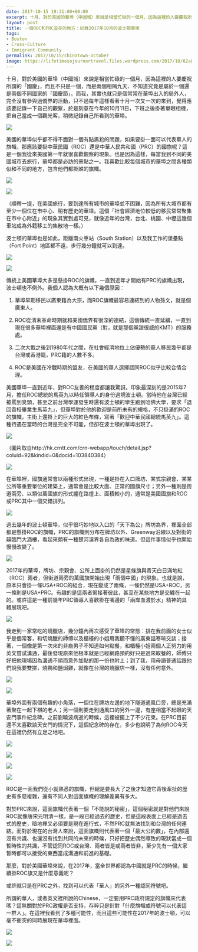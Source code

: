 ```yaml
---
date: 2017-10-15 19:31:00+00:00
excerpt: 十月，對於美國的華埠（中國城）來說是相當忙碌的一個月，因為這裡的人要慶祝所謂的「國慶」，而且不只是一個，而是兩個相隔九天、不知道究竟是屬於一個還是兩個不同國家的「國慶節」。而我，其實也就只是個常常在華埠出入的局外人，完全沒有參與過僑界的活動，只不過每年這樣看著十月一次又一次的來到，覺得應該要記錄一下自己的觀察，於是刻意在今年的10月11日，下班之後掛著單眼相機，把自己當成一個觀光客，稍微記錄自己所看到的華埠。
layout: post
title: 一個ROC和PRC並存的地方：紀錄2017年10月的波士頓華埠
tags:
- Boston
- Cross-Culture
- Immigrant Community
permalink: 2017/10/15/chinatown-october
image: https://lifetimesojournertravel.files.wordpress.com/2017/10/62a86-img_1736.jpg
---
```


十月，對於美國的華埠（中國城）來說是相當忙碌的一個月，因為這裡的人要慶祝所謂的「國慶」，而且不只是一個，而是兩個相隔九天、不知道究竟是屬於一個還是兩個不同國家的「國慶節」。而我，其實也就只是個常常在華埠出入的局外人，完全沒有參與過僑界的活動，只不過每年這樣看著十月一次又一次的來到，覺得應該要記錄一下自己的觀察，於是刻意在今年的10月11日，下班之後掛著單眼相機，把自己當成一個觀光客，稍微記錄自己所看到的華埠。







[![](https://lifetimesojournertravel.files.wordpress.com/2017/10/62a86-img_1736.jpg)](https://lifetimesojournertravel.files.wordpress.com/2017/10/62a86-img_1736.jpg)







美國的華埠似乎都不得不面對一個有點尷尬的問題，如果要掛一面可以代表華人的旗幟，那應該要掛中華民國（ROC）還是中華人民共和國（PRC）的國旗呢？這是一個我從來美國第一年就很喜歡觀察的現象。也是因為這樣，每當我到不同的美國城市去旅行，華埠都是必訪的景點之一。我喜歡比較每個城市的華埠之間各種類似和不同的地方，包含他們都掛誰的旗幟。







[![](https://lifetimesojournertravel.files.wordpress.com/2017/10/b28e7-img_1749.jpg)](https://lifetimesojournertravel.files.wordpress.com/2017/10/b28e7-img_1749.jpg)







[![](https://lifetimesojournertravel.files.wordpress.com/2017/10/ba51b-img_1743.jpg)](https://lifetimesojournertravel.files.wordpress.com/2017/10/ba51b-img_1743.jpg)







（順帶一提，在美國旅行，要到達所有城市的華埠並不困難，因為所有大城市都有至少一個位在市中心、稍有歷史的華埠。這個「社會經濟地位較低的移民常常聚集在市中心附近」的現象其實到處可見，就像近年的台灣，台北、桃園、中壢這幾個車站成為外籍移工的集散地一樣。）







波士頓的華埠也是如此，距離南火車站（South Station）以及我工作的堡壘點（Fort Point）地區都不遠，步行幾分鐘就可以到達。







[![](https://lifetimesojournertravel.files.wordpress.com/2017/10/77c7e-img_1730.jpg)](https://lifetimesojournertravel.files.wordpress.com/2017/10/77c7e-img_1730.jpg)







[![](https://lifetimesojournertravel.files.wordpress.com/2017/10/74990-img_1747.jpg)](https://lifetimesojournertravel.files.wordpress.com/2017/10/74990-img_1747.jpg)







傳統上美國華埠大多是懸掛ROC的旗幟，一直到近年才開始有PRC的旗幟出現，波士頓也不例外。我個人認為大概有以下幾個原因：








 	
  1. 華埠早期移民以廣東籍為大宗，而ROC旗幟最容易連結到的人物孫文，就是個廣東人。

 	
  2. ROC從清末革命時期就和美國僑界有很深的連結，這個傳統一直延續，一直到現在很多華埠裡面還是有中國國民黨（對，就是那個黨證很威的KMT）的服務處。

 	
  3. 二次大戰之後到1980年代之間，在社會經濟地位上佔優勢的華人移民幾乎都是台灣或香港籍，PRC籍的人數不多。

 	
  4. ROC是美國在冷戰時期的盟友，在美國的華人選擇認同ROC似乎比較合情合理。




美國華埠一直到近年，對ROC友善的程度都讓我驚訝。印象最深刻的是2015年7月，擔任ROC總統的馬英九以時任領導人的身份過境波士頓。當時他在台灣已經被罵到臭頭，甚至之前台灣學運發生時還有波士頓的學生跑到哈佛大學，要求「退回貴校畢業生馬英九」，但華埠對於他的歡迎是前所未有的規格，不只掛滿的ROC的旗幟，主街上還掛上的巨大的紅色布條，寫著「歡迎中華民國總統馬英九」。這種待遇在當時的台灣是完全不可能，但卻在波士頓的華埠出現了。







[![](http://hkpic.crntt.com/upload/201507/12/103840395.JPG)](http://hkpic.crntt.com/upload/201507/12/103840395.JPG)




（圖片取自http://hk.crntt.com/crn-webapp/touch/detail.jsp?coluid=92&kindid=0&docid=103840384）










[![](https://lifetimesojournertravel.files.wordpress.com/2017/10/1d2fd-img_1728.jpg)](https://lifetimesojournertravel.files.wordpress.com/2017/10/1d2fd-img_1728.jpg)







在華埠裡，國旗通常會以兩種形式出現，一種是掛在入口牌坊、某式宗親會、某某公所等重要單位的建築上，通常會是比較大面、正常的國旗尺寸；另外一種則是街道兩旁、以類似萬國旗的形式纏在路燈上、面積較小的，通常是美國國旗和ROC或PRC其中一個交錯排列。







[![](https://lifetimesojournertravel.files.wordpress.com/2017/10/674b0-img_1744.jpg)](https://lifetimesojournertravel.files.wordpress.com/2017/10/674b0-img_1744.jpg)







過去幾年的波士頓華埠，似乎很巧妙地以入口的「天下為公」牌坊為界，裡面全部都是懸掛ROC的旗幟，PRC的旗幟則分布在牌坊以外、Greenway沿線以及對街的囍臨門大酒樓，看起來頗有一種楚河漢界各自為政的味道。但這件事情似乎也開始慢慢改變了。







[![](https://lifetimesojournertravel.files.wordpress.com/2017/10/1354e-img_1734.jpg)](https://lifetimesojournertravel.files.wordpress.com/2017/10/1354e-img_1734.jpg)







2017年的華埠，牌坊、宗親會、公所上面掛的仍然是星條旗與青天白日滿地紅（ROC）兩者，但街道兩旁的萬國旗開始出現「兩個中國」的現象。也就是說，原本只會掛一條USA+ROC的組合，現在變成了兩條，一條仍然是USA+ROC，另一條則是USA+PRC。有趣的是這兩者緊接著彼此，甚至在某些地方是交纏在一起的。或許這是一種前幾年PRC領導人喜歡掛在嘴邊的「兩岸血濃於水」精神的具體展現吧。







[![](https://lifetimesojournertravel.files.wordpress.com/2017/10/56b58-img_1729.jpg)](https://lifetimesojournertravel.files.wordpress.com/2017/10/56b58-img_1729.jpg)







我走到一家常吃的燒臘店，幾分鐘內再次感受了華埠的常態：排在我前面的女士似乎是個常客，和切燒臘的師傅以及櫃檯的小姐用我聽不懂的廣東話寒暄交談；接著，一個像是第一次來的非裔男子不知道如何點餐，和櫃檯小姐兩個人正努力的用英文嘗試溝通，最後發現原來他根本就是已經網路預約好只是過來取餐的，師傅只好把他現場因為溝通不順而意外加點的那一份也附上；到了我，用母語普通話跟他們說我要雙拼，燒鴨和鹽焗雞，就像在台灣的燒臘店一樣，沒有任何意外。







[![](https://lifetimesojournertravel.files.wordpress.com/2017/10/40deb-img_1748.jpg)](https://lifetimesojournertravel.files.wordpress.com/2017/10/40deb-img_1748.jpg)







[![](https://lifetimesojournertravel.files.wordpress.com/2017/10/284a2-img_1746.jpg)](https://lifetimesojournertravel.files.wordpress.com/2017/10/284a2-img_1746.jpg)







華埠外面有兩個有趣的小角落，一個位在牌坊左邊的地下隧道通風口旁，總是充滿著聚在一起下棋的老人；另一個則要走到通風口的另外一邊，有座相當不起眼的天安門事件紀念碑。之前劉曉波病逝的時候，這裡被擺上了不少花束。在PRC目前還不太喜歡談天安門的情況下，這個紀念碑的存在，多少也說明了為何ROC今天在這裡仍然有立足之地吧。







[![](https://lifetimesojournertravel.files.wordpress.com/2017/10/13b59-img_1735.jpg)](https://lifetimesojournertravel.files.wordpress.com/2017/10/13b59-img_1735.jpg)







[![](https://lifetimesojournertravel.files.wordpress.com/2017/10/ea740-img_1742.jpg)](https://lifetimesojournertravel.files.wordpress.com/2017/10/ea740-img_1742.jpg)







[![](https://lifetimesojournertravel.files.wordpress.com/2017/10/5010b-img_1737.jpg)](https://lifetimesojournertravel.files.wordpress.com/2017/10/5010b-img_1737.jpg)







[![](https://lifetimesojournertravel.files.wordpress.com/2017/10/baac2-20170719_191126.jpg)](https://lifetimesojournertravel.files.wordpress.com/2017/10/baac2-20170719_191126.jpg)





ROC是一面我們從小就熟悉的旗幟，但總是要長大了之後才知道它背後牽扯的歷史有多麼複雜，還有不同人對這面旗幟的理解差異有多大。

對於PRC來說，這面旗幟代表著一個「不能說的秘密」，這個秘密就是對他們來說ROC就像唐宋元明清一樣，是一段已經過去的歷史，但是這段表面上已經是過去式的歷史，暗地裡又必須要是現在進行式，不然PRC就無法找到和台灣的任何連結。而對於現在的台灣人來說，這面旗幟則代表著一個「最大公約數」，在內部還沒有共識、也還沒有找到共同的未來的時候，只好把歷史偶然導致的現狀當成一個暫時性的共識，不管認同ROC或台灣、兩者皆是或兩者皆非，至少先有一個大家暫時都可以接受的東西當成溝通和前進的基礎。

那麼，對於美國華埠來說，在2017年，當全世界都認為中國就是PRC的時候，繼續掛ROC旗又是什麼意義呢？

或許就只是在PRC之外，找到可以代表「華人」的另外一種認同符號吧。

所謂的華人，或者英文裡所說的Chinese，一定要用PRC政府規定的旗幟來代表嗎？這無關對於PRC政權是否支持，存粹只是針對「什麼旗幟或符號可以代表這一群人」。在這裡我看到了多種可能性，而且這些可能性在2017年的波士頓，可以毫不衝突的同時展現在華埠裡面。


[![](https://lifetimesojournertravel.files.wordpress.com/2017/10/d6858-img_1731.jpg)](https://lifetimesojournertravel.files.wordpress.com/2017/10/d6858-img_1731.jpg)




[![](https://lifetimesojournertravel.files.wordpress.com/2017/10/d0375-img_1740.jpg)](https://lifetimesojournertravel.files.wordpress.com/2017/10/d0375-img_1740.jpg)
